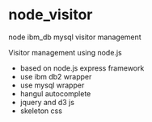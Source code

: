 # node_visitor
node ibm_db mysql visitor management

Visitor management using node.js
- based on node.js express framework
- use ibm db2 wrapper
- use mysql wrapper
- hangul autocomplete
- jquery and d3 js
- skeleton css

